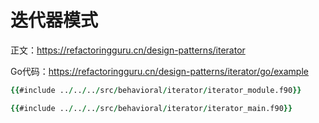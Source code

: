 # 迭代器模式

正文：https://refactoringguru.cn/design-patterns/iterator

Go代码：https://refactoringguru.cn/design-patterns/iterator/go/example

```fortran
{{#include ../../../src/behavioral/iterator/iterator_module.f90}}
```

```fortran
{{#include ../../../src/behavioral/iterator/iterator_main.f90}}
```